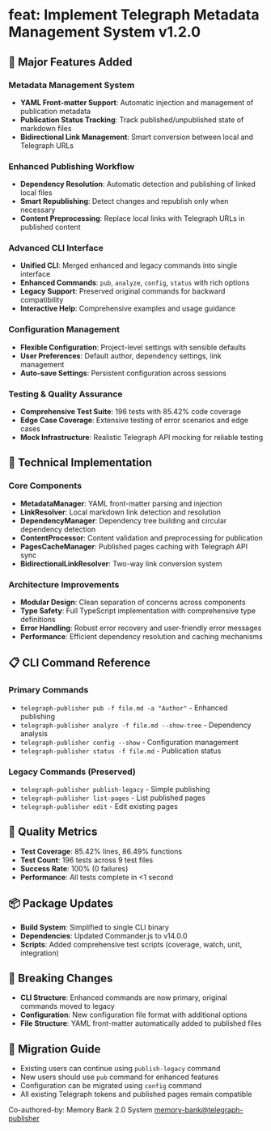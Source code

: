 # feat: Implement Telegraph Metadata Management System v1.2.0

## 🚀 Major Features Added

### Metadata Management System
- **YAML Front-matter Support**: Automatic injection and management of publication metadata
- **Publication Status Tracking**: Track published/unpublished state of markdown files
- **Bidirectional Link Management**: Smart conversion between local and Telegraph URLs

### Enhanced Publishing Workflow
- **Dependency Resolution**: Automatic detection and publishing of linked local files
- **Smart Republishing**: Detect changes and republish only when necessary
- **Content Preprocessing**: Replace local links with Telegraph URLs in published content

### Advanced CLI Interface
- **Unified CLI**: Merged enhanced and legacy commands into single interface
- **Enhanced Commands**: `pub`, `analyze`, `config`, `status` with rich options
- **Legacy Support**: Preserved original commands for backward compatibility
- **Interactive Help**: Comprehensive examples and usage guidance

### Configuration Management
- **Flexible Configuration**: Project-level settings with sensible defaults
- **User Preferences**: Default author, dependency settings, link management
- **Auto-save Settings**: Persistent configuration across sessions

### Testing & Quality Assurance
- **Comprehensive Test Suite**: 196 tests with 85.42% code coverage
- **Edge Case Coverage**: Extensive testing of error scenarios and edge cases
- **Mock Infrastructure**: Realistic Telegraph API mocking for reliable testing

## 🔧 Technical Implementation

### Core Components
- **MetadataManager**: YAML front-matter parsing and injection
- **LinkResolver**: Local markdown link detection and resolution
- **DependencyManager**: Dependency tree building and circular dependency detection
- **ContentProcessor**: Content validation and preprocessing for publication
- **PagesCacheManager**: Published pages caching with Telegraph API sync
- **BidirectionalLinkResolver**: Two-way link conversion system

### Architecture Improvements
- **Modular Design**: Clean separation of concerns across components
- **Type Safety**: Full TypeScript implementation with comprehensive type definitions
- **Error Handling**: Robust error recovery and user-friendly error messages
- **Performance**: Efficient dependency resolution and caching mechanisms

## 📋 CLI Command Reference

### Primary Commands
- `telegraph-publisher pub -f file.md -a "Author"` - Enhanced publishing
- `telegraph-publisher analyze -f file.md --show-tree` - Dependency analysis
- `telegraph-publisher config --show` - Configuration management
- `telegraph-publisher status -f file.md` - Publication status

### Legacy Commands (Preserved)
- `telegraph-publisher publish-legacy` - Simple publishing
- `telegraph-publisher list-pages` - List published pages
- `telegraph-publisher edit` - Edit existing pages

## 🧪 Quality Metrics
- **Test Coverage**: 85.42% lines, 86.49% functions
- **Test Count**: 196 tests across 9 test files
- **Success Rate**: 100% (0 failures)
- **Performance**: All tests complete in <1 second

## 📦 Package Updates
- **Build System**: Simplified to single CLI binary
- **Dependencies**: Updated Commander.js to v14.0.0
- **Scripts**: Added comprehensive test scripts (coverage, watch, unit, integration)

## 🔄 Breaking Changes
- **CLI Structure**: Enhanced commands are now primary, original commands moved to legacy
- **Configuration**: New configuration file format with additional options
- **File Structure**: YAML front-matter automatically added to published files

## 🎯 Migration Guide
- Existing users can continue using `publish-legacy` command
- New users should use `pub` command for enhanced features
- Configuration can be migrated using `config` command
- All existing Telegraph tokens and published pages remain compatible

Co-authored-by: Memory Bank 2.0 System <memory-bank@telegraph-publisher>